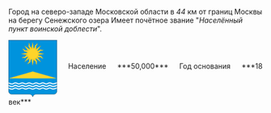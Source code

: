<!--2021-10-23 01:44:17-->
Город на северо-западе Московской области в *44* км от границ Москвы на берегу Сенежского озера
Имеет почётное звание "*Населённый пункт воинской доблести*". 

<span class="dt">
  <img src="Solnechnogorsk.svg" align="middle" width="96px"> &emsp; 
<span class="dtc">
  Население &emsp; ***50,000*** &emsp;
  Год основания &emsp; ***18 век***
</span>
</span>